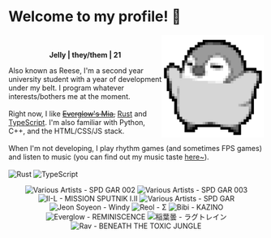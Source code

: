 <h1>Welcome to my profile! 👋</h1>
<img src="penguin.webp" alt="dancing penguin" align="right" width="40%">
<br>
<p align="center"><b>Jelly | they/them | 21</b></p>
<p>
Also known as Reese, I'm a second year university student with a year of development under my belt. I program whatever interests/bothers me at the moment.
<br><br>
Right now, I like <del><a href="https://kprofiles.com/mia-everglow-profile-facts/">Everglow's Mia</a>,</del> <a href="https://www.rust-lang.org/">Rust</a> and <a href="https://www.typescriptlang.org/">TypeScript</a>. I'm also familiar with Python, C++, and the HTML/CSS/JS stack.
<br><br>
When I'm not developing, I play rhythm games (and sometimes FPS games) and listen to music (you can find out my music taste <a href="https://www.last.fm/user/i-dle">here~</a>).
<br><br>
<img alt="Rust" src="https://img.shields.io/badge/Rust-%23000000.svg?&style=for-the-badge&logo=rust&logoColor=white"/> <img alt="TypeScript" src="https://img.shields.io/badge/TypeScript-%233178C6.svg?&style=for-the-badge&logo=typescript&logoColor=white"/>
</p>

<!-- lastfm -->
<p align="center"><img src="https://lastfm.freetls.fastly.net/i/u/64s/092bee123033c04a2e34ae333c8060e6.jpg" title="Various Artists - SPD GAR 002"> <img src="https://lastfm.freetls.fastly.net/i/u/64s/104178f57d386e93ebaa5e6bedfc376a.jpg" title="Various Artists - SPD GAR 003"> <img src="https://lastfm.freetls.fastly.net/i/u/64s/b050e17120675023699fb8997c25cebd.jpg" title="II-L - MISSION SPUTNIK I.II"> <img src="https://lastfm.freetls.fastly.net/i/u/64s/c22bc34e95637c3b900356e8af71593b.jpg" title="Various Artists - SPD GAR"> <img src="https://lastfm.freetls.fastly.net/i/u/64s/e0eb47d34512dd137c069071cdcf3ccb.jpg" title="Jeon Soyeon - Windy"> <img src="https://lastfm.freetls.fastly.net/i/u/64s/96cfc5ca3342dde2e672bd60e1439981.png" title="Reol - Σ"> <img src="https://lastfm.freetls.fastly.net/i/u/64s/d5c851fbcd5e26877735d694202b5b60.jpg" title="Bibi - KAZINO"> <img src="https://lastfm.freetls.fastly.net/i/u/64s/1bb40cc4173fd23fe43485889874175c.jpg" title="Everglow - REMINISCENCE"> <img src="https://lastfm.freetls.fastly.net/i/u/64s/0a9936718ac4224b7a41925c8296254c.jpg" title="稲葉曇 - ラグトレイン"> <img src="https://lastfm.freetls.fastly.net/i/u/64s/762e72f3ea9a34ba0ce5a24092bfdf7a.jpg" title="Rav - BENEATH THE TOXIC JUNGLE"> </p>
